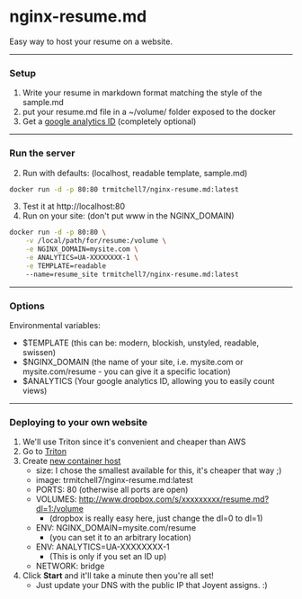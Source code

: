 # nginx-resume.md
Easy way to host your resume on a website.

---

### Setup
1. Write your resume in markdown format matching the style of the sample.md
2. put your resume.md file in a ~/volume/ folder exposed to the docker
3. Get a [google analytics ID](https://www.google.com/analytics/sign_up.html) (completely optional)

---

### Run the server

2. Run with defaults: (localhost, readable template, sample.md)
```bash
docker run -d -p 80:80 trmitchell7/nginx-resume.md:latest
```
3. Test it at http://localhost:80
4. Run on your site: (don't put www in the NGINX_DOMAIN)
```bash
docker run -d -p 80:80 \
    -v /local/path/for/resume:/volume \
    -e NGINX_DOMAIN=mysite.com \
    -e ANALYTICS=UA-XXXXXXXX-1 \
    -e TEMPLATE=readable
    --name=resume_site trmitchell7/nginx-resume.md:latest
```
---

### Options

Environmental variables:

- $TEMPLATE (this can be: modern, blockish, unstyled, readable, swissen)
- $NGINX_DOMAIN (the name of your site, i.e. mysite.com or mysite.com/resume - you can give it a specific location)
- $ANALYTICS (Your google analytics ID, allowing you to easily count views)

---

### Deploying to your own website

1. We'll use Triton since it's convenient and cheaper than AWS
2. Go to [Triton](https://my.joyent.com/main/#!/docker/containers)
3. Create [new container host](https://my.joyent.com/main/#!/docker/container/create)
    - size: I chose the smallest available for this, it's cheaper that way ;)
    - image: trmitchell7/nginx-resume.md:latest
    - PORTS: 80 (otherwise all ports are open)
    - VOLUMES: http://www.dropbox.com/s/xxxxxxxxx/resume.md?dl=1:/volume
        - (dropbox is really easy here, just change the dl=0 to dl=1)
    - ENV: NGINX_DOMAIN=mysite.com/resume
        - (you can set it to an arbitrary location)
    - ENV: ANALYTICS=UA-XXXXXXXX-1
        - (This is only if you set an ID up)
    - NETWORK: bridge
4. Click **Start** and it'll take a minute then you're all set!
    - Just update your DNS with the public IP that Joyent assigns. :)
